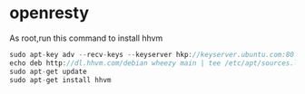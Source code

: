 # openresty

As root,run this command to install hhvm

```c
sudo apt-key adv --recv-keys --keyserver hkp://keyserver.ubuntu.com:80 0x5a16e7281be7a449
echo deb http://dl.hhvm.com/debian wheezy main | tee /etc/apt/sources.list.d/hhvm.list
sudo apt-get update
sudo apt-get install hhvm
```
